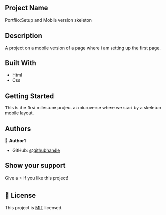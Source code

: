 ## Project Name
Portflio:Setup and Mobile version skeleton
## Description
A project on a mobile version of a page where i am setting up the first page.  


## Built With

- Html
- Css



## Getting Started

This is the first milestone project at microverse where we start by a skeleton mobile layout.

## Authors

👤 **Author1**

- GitHub: [@githubhandle](https://github.com/tingamapuro04)

## Show your support

Give a ⭐️ if you like this project!

## 📝 License

This project is [MIT](./MIT.md) licensed.
